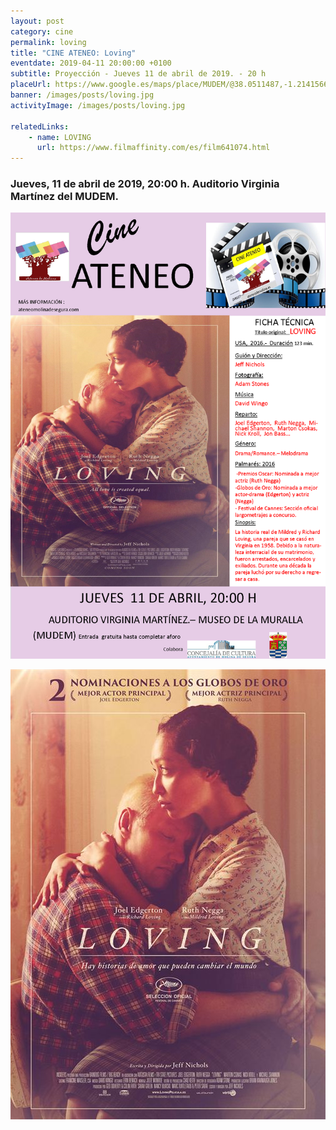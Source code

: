```yaml
---
layout: post
category: cine
permalink: loving
title: "CINE ATENEO: Loving"
eventdate: 2019-04-11 20:00:00 +0100
subtitle: Proyección - Jueves 11 de abril de 2019. - 20 h
placeUrl: https://www.google.es/maps/place/MUDEM/@38.0511487,-1.2141566,15z/data=!4m5!3m4!1s0x0:0xde6031502e1b4fbc!8m2!3d38.0511487!4d-1.2141566
banner: /images/posts/loving.jpg
activityImage: /images/posts/loving.jpg

relatedLinks: 
    - name: LOVING
      url: https://www.filmaffinity.com/es/film641074.html
---
```


### Jueves, 11 de abril de 2019, 20:00 h. Auditorio Virginia Martínez del MUDEM.


![cartel](/images/posts/LOVING.png)  


![cartel](/images/posts/loving.jpg)
